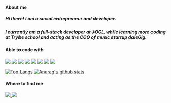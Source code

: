 #### About me
##### Hi there! I am a social entrepreneur and developer.
##### I currently am a full-stack developer at JOGL, while learning more coding at Trybe school and acting as the COO of music startup daleGig.

#### Able to code with
<img src="https://img.shields.io/badge/-HTML-orange?logo=HTML5" /> <img src="https://img.shields.io/badge/-CSS-informational?logo=CSS3" /> <img src="https://img.shields.io/badge/-Javascript-yellow?logo=Javascript" /> <img src="https://img.shields.io/badge/-React-blue?logo=React" /> <img src="https://img.shields.io/badge/-Redux-blueviolet?logo=Redux" /> <img src="http://img.shields.io/badge/-MySQL-white?logo=mysql" /> <img src="http://img.shields.io/badge/-MongoDB-grey?logo=mongodb" /> <img src="http://img.shields.io/badge/-Node.Js-green?logo=node.js" />

[![Top Langs](https://github-readme-stats.vercel.app/api/top-langs/?username=juliettebeaudet&layout=compact)](https://github.com/anuraghazra/github-readme-stats)
[![Anurag's github stats](https://github-readme-stats.vercel.app/api?username=juliettebeaudet)](https://github.com/anuraghazra/github-readme-stats)

#### Where to find me
<a href="https://www.linkedin.com/in/juliette-beaudet/?locale=en_US"><img src="https://img.shields.io/badge/-LinkedIn-blue?logo=LinkedIn" /> <a/>
<a href="https://gitlab.com/juliettebeaudet"><img src="http://img.shields.io/badge/-GitLab-orange?logo=gitlab" /> <a/>
 

